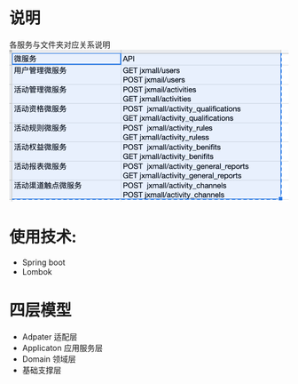 # 说明 
各服务与文件夹对应关系说明
![content.png](content.png)


# 使用技术:
- Spring boot
- Lombok

# 四层模型
- Adpater 适配层
- Applicaton 应用服务层
- Domain 领域层
- 基础支撑层

